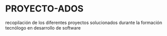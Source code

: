 # PROYECTO-ADOS
recopilación de los diferentes proyectos solucionados durante la formación tecnólogo en desarrollo de software
